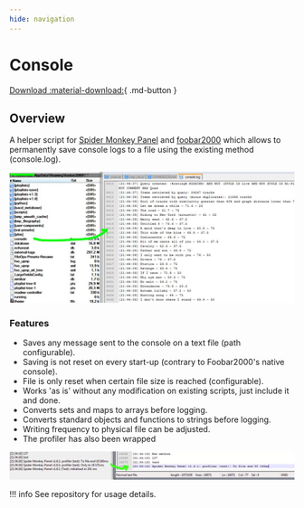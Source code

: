```yaml
---
hide: navigation
---
```


# Console

[Download :material-download:](https://github.com/regorxxx/Console-SMP){ .md-button }

## Overview

A helper script for [Spider Monkey Panel](https://theqwertiest.github.io/foo_spider_monkey_panel)
 and [foobar2000](https://www.foobar2000.org) which allows to permanently save console logs
 to a file using the existing method (console.log).

![Console Log](../images/cl_2.jpg)

### Features
- Saves any message sent to the console on a text file (path configurable).
- Saving is not reset on every start-up (contrary to Foobar2000's native console).  
- File is only reset when certain file size is reached (configurable).
- Works 'as is' without any modification on existing scripts, just include it and done.
- Converts sets and maps to arrays before logging.
- Converts standard objects and functions to strings before logging.
- Writing frequency to physical file can be adjusted.
- The profiler has also been wrapped

![Console Log Profiler](../images/cl_1.png)

!!! info
	See repository for usage details.